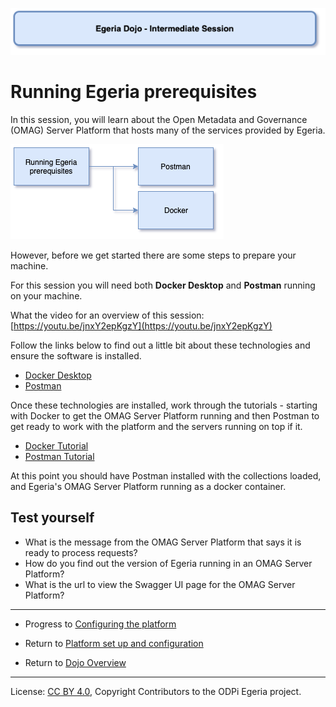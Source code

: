 <!-- SPDX-License-Identifier: CC-BY-4.0 -->
<!-- Copyright Contributors to the ODPi Egeria project 2020. -->

![Blue - Intermediate sessions](egeria-dojo-session-coding-blue-intermediate-session.png)

# Running Egeria prerequisites

In this session, you will learn about the Open Metadata and Governance (OMAG) Server Platform that
hosts many of the services provided by Egeria.

![Running Egeria prerequisites Content](egeria-dojo-day-1-3-1-1-platform-set-up-prerequisites.png)

However, before we get started there are some steps to prepare your machine.

For this session you will need both **Docker Desktop** and **Postman** running on your machine.

What the video for an overview of this session: [https://youtu.be/jnxY2epKgzY](https://youtu.be/jnxY2epKgzY)

Follow the links below to find out a little bit about these technologies and ensure the software
is installed.

* [Docker Desktop](../../../developer-resources/tools/Docker.md)
* [Postman](../../../developer-resources/tools/Postman.md)

Once these technologies are installed, work through the tutorials - starting with Docker to get the
OMAG Server Platform running and then Postman to get
ready to work with the platform and the servers running on top if it.

* [Docker Tutorial](../tutorials/docker-tutorial)
* [Postman Tutorial](../tutorials/postman-tutorial)

At this point you should have Postman installed with the collections loaded, and Egeria's OMAG Server Platform running
as a docker container.

## Test yourself

* What is the message from the OMAG Server Platform that says it is ready to process requests?
* How do you find out the version of Egeria running in an OMAG Server Platform?
* What is the url to view the Swagger UI page for the OMAG Server Platform?

----
* Progress to [Configuring the platform](egeria-dojo-day-1-3-1-2-configuring-the-platform.md)


* Return to [Platform set up and configuration](egeria-dojo-day-1-3-1-platform-set-up-and-configuration.md)
* Return to [Dojo Overview]()

----
License: [CC BY 4.0](https://creativecommons.org/licenses/by/4.0/),
Copyright Contributors to the ODPi Egeria project.